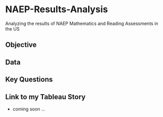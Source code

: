 # NAEP-Results-Analysis
Analyzing the results of NAEP Mathematics and Reading Assessments in the US

## Objective


## Data

## Key Questions

## Link to my Tableau Story
- coming soon ...
